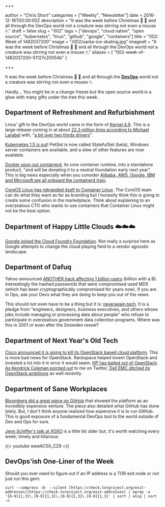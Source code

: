 +++

author = "Chris Short"
categories = ["Weekly", "Newsletter"]
date = 2016-12-18T00:00:00Z
description = "It was the week before Christmas 🤶 🎅 and all through the DevOps world not a creature was stirring not even a mouse 🖱."
draft = false
slug = "002"
tags = ["devops", "cloud native", "open source", "kubernetes", "linux", "github", "google", "containers"]
title = "002: Week of 1482037200"
image = "/002/santa-ice-skating.jpg"
imagealt = "It was the week before Christmas 🤶 🎅 and all through the DevOps world not a creature was stirring not even a mouse 🖱."
aliases = [
    "002-week-of-1482037200-51127c20054b"
]

+++

It was the week before Christmas 🤶 🎅 and all through the [**DevOps**](https://devopsish.com/) world not a creature was stirring not even a mouse 🖱.

Hardly... You might be in a change freeze but the open source world is a glow with many gifts under the tree this week.

## Department of Refreshment and Refurbishment

Linus' gift to the DevOps world came in the form of [Kernel 4.9](http://www.mail-archive.com/linux-kernel@vger.kernel.org/msg1290645.html). This is a large release coming in at about [22.3 million lines according to Michael Larabel](http://www.phoronix.com/scan.php?page=news_item&px=Linux-4.9-Git-Stats) with, "[a bit over two thirds drivers](http://www.mail-archive.com/linux-kernel@vger.kernel.org/msg1290645.html)".

[Kubernetes 1.5 is out](http://blog.kubernetes.io/2016/12/kubernetes-1.5-supporting-production-workloads.html)! PetSet is now called StatefulSet (beta), Windows server containers are available, and a slew of other features are now available.

[Docker spun out containerd](https://blog.docker.com/2016/12/introducing-containerd/), its core container runtime, into a standalone product, "and will be donating it to a neutral foundation early next year". This is big news especially when you consider [Alibaba, AWS, Google, IBM and Microsoft are all onboard the containerd train](https://blog.docker.com/2016/12/containerd-core-runtime-component/).

[CoreOS Linux has rebranded itself to Container Linux](https://coreos.com/blog/tectonic-self-driving.html). The CoreOS team can do what they want as far as branding but I honestly think this is going to create some confusion in the marketplace. Think about explaining to an overzealous CTO who wants to use containers that Container Linux might not be the best option.

## Department of Happy Little Clouds ☁️☁️☁️

[Google joined the Cloud Foundry Foundation](https://cloudplatform.googleblog.com/2016/12/Google-joins-the-Cloud-Foundry-Foundation.html). Not really a surprise here as Google attempts to change the cloud playing field to a vendor agnostic landscape.

## Department of Dafuq

Yahoo announced [ANOTHER hack affecting 1 billion users](https://yahoo.tumblr.com/post/154479236569/important-security-information-for-yahoo-users) (billion with a B). Interestingly the hashed passwords that were compromised used MD5 (which has been cryptographically compromised for years now). If you are in Ops, ask your Devs what they are doing to keep you out of the news.

This should not even have to be a thing but it is: [neveragain.tech](http://neveragain.tech/). It is a pledge from "engineers, designers, business executives, and others whose jobs include managing or processing data about people" who refuse to participate in overzealous government data collection programs. Where was this in 2001 or even after the Snowden reveal?

## Department of Next Year's Old Tech

[Cisco announced it is going to kill its OpenStack based cloud platform](http://www.theregister.co.uk/2016/12/13/cisco_to_kill_its_intercloud_public_cloud_on_march_31st_2017/). This is more bad news for OpenStack. Rackspace helped invent OpenStack and invested a lot into it in error it would seem. [HP has bailed out of OpenStack](http://www.computerworld.com/article/3146568/cloud-computing/and-there-she-goes-hpe-jettisons-both-openstack-and-cloud-foundry-initiatives.html). [As Kendrick Coleman pointed out](https://twitter.com/KendrickColeman/status/809062687774806016) to me on Twitter, [Dell EMC ditched its OpenStack ambitions](http://www.theregister.co.uk/2016/12/02/dell_emc_kills_off_vxrack_neutrino/) as well recently.

## Department of Sane Workplaces

[Bloomberg did a great piece on GitHub](https://www.bloomberg.com/news/articles/2016-12-15/github-is-building-a-coder-s-paradise-it-s-not-coming-cheap) that showed the platform as an incredibly expensive venture. The piece also detailed what GitHub has done lately. But, I don't think anyone realized how expensive it is to run GitHub. This is good exposure of a fundamental DevOps tool to the world outside of Dev and Ops for sure.

[Jenn Schiffer's talk at XOXO](https://youtu.be/wewAC5X_CZ8) is a little bit older but, it's worth watching every week; timely and hilarious:

{{< youtube wewAC5X_CZ8 >}}

## DevOps'ish One-Liner of the Week

Should you ever need to figure out if an IP address is a TOR exit node or not just run this gem:

    curl --compress -D- --silent [https://check.torproject.org/exit-addresses](https://check.torproject.org/exit-addresses) | egrep -o '[0-9]{1,3}\.[0-9]{1,3}\.[0-9]{1,3}\.[0-9]{1,3}' | sort | uniq | sort -n